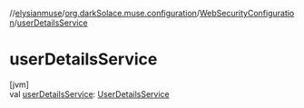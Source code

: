 //[elysianmuse](../../../index.md)/[org.darkSolace.muse.configuration](../index.md)/[WebSecurityConfiguration](index.md)/[userDetailsService](user-details-service.md)

# userDetailsService

[jvm]\
val [userDetailsService](user-details-service.md): [UserDetailsService](../../org.darkSolace.muse.security.service/-user-details-service/index.md)
